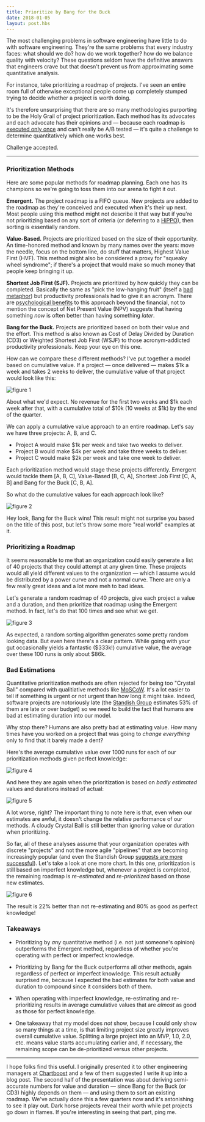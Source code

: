 ```yaml
---
title: Prioritize by Bang for the Buck
date: 2018-01-05
layout: post.hbs
---
```


The most challenging problems in software engineering have little to do with software engineering. They're the same problems that every industry faces: what should we do? how do we work together? how do we balance quality with velocity? These questions seldom have the definitive answers that engineers crave but that doesn't prevent us from approximating some quantitative analysis.

For instance, take prioritizing a roadmap of projects. I've seen an entire room full of otherwise exceptional people come up completely stumped trying to decide whether a project is worth doing.

It's therefore unsurprising that there are so many methodologies purporting to be the Holy Grail of project prioritization. Each method has its advocates and each advocate has their opinions and — because each roadmap is [executed only once](https://www.poetryfoundation.org/poems/44272/the-road-not-taken) and can't really be A/B tested — it's quite a challenge to determine quantitatively which one works best.

Challenge accepted.

---

### Prioritization Methods

Here are some popular methods for roadmap planning. Each one has its champions so we're going to toss them into our arena to fight it out.

**Emergent.** The project roadmap is a FIFO queue. New projects are added to the roadmap as they're conceived and executed when it's their up next. Most people using this method might not describe it that way but if you're not prioritizing based on any sort of criteria (or deferring to a [HiPPO](https://community.uservoice.com/blog/highest-paid-persons-opinion/)), then sorting is essentially random.

**Value-Based.** Projects are prioritized based on the size of their opportunity. An time-honored method and known by many names over the years: move the needle, focus on the bottom line, do stuff that matters, Highest Value First (HVF). This method might also be considered a proxy for "squeaky wheel syndrome"; if there's a project that would make so much money that people keep bringing it up.

**Shortest Job First (SJF).** Projects are prioritized by how quickly they can be completed. Basically the same as "pick the low-hanging fruit" (itself a [bad metaphor](https://stanifesto.com/bad-metaphors-in-activism/)) but productivity professionals had to give it an acronym. There are [psychological benefits](https://stanifesto.com/what-we-mean-when-we-say-iterative/) to this approach beyond the financial, not to mention the concept of Net Present Value (NPV) suggests that having something *now* is often better than having something *later*.

**Bang for the Buck.** Projects are prioritized based on both their value and the effort. This method is also known as Cost of Delay Divided by Duration (CD3) or Weighted Shortest Job First (WSJF) to those acronym-addicted productivity professionals. Keep your eye on this one.

How can we compare these different methods? I've put together a model based on cumulative value. If a project — once delivered — makes $1k a week and takes 2 weeks to deliver, the cumulative value of that project would look like this:

![figure 1](http://assets.stanifesto.com/images/2018/1/fig1.jpg)

About what we'd expect. No revenue for the first two weeks and $1k each week after that, with a cumulative total of $10k (10 weeks at $1k) by the end of the quarter.

We can apply a cumulative value approach to an entire roadmap. Let's say we have three projects: A, B, and C.

- Project A would make $1k per week and take two weeks to deliver.
- Project B would make $4k per week and take three weeks to deliver.
- Project C would make $2k per week and take one week to deliver.

Each prioritization method would stage these projects differently. Emergent would tackle them [A, B, C], Value-Based [B, C, A], Shortest Job First [C, A, B] and Bang for the Buck [C, B, A].

So what do the cumulative values for each approach look like?

![figure 2](http://assets.stanifesto.com/images/2018/1/fig2.jpg)

Hey look, Bang for the Buck wins! This result might not surprise you based on the title of this post, but let's throw some more "real world" examples at it.

### Prioritizing a Roadmap

It seems reasonable to me that an organization could easily generate a list of 40 projects that they could attempt at any given time. These projects would all yield different values to the organization — which I assume would be distributed by a power curve and not a normal curve. There are only a few really great ideas and a lot more meh to bad ideas.

Let's generate a random roadmap of 40 projects, give each project a value and a duration, and then prioritize that roadmap using the Emergent method. In fact, let's do that 100 times and see what we get.

![figure 3](http://assets.stanifesto.com/images/2018/1/fig3.jpg)

As expected, a random sorting algorithm generates some pretty random looking data. But even here there's a clear pattern. While going with your gut occasionally yields a fantastic ($333k!) cumulative value, the average over these 100 runs is only about $86k.

### Bad Estimations

Quantitative prioritization methods are often rejected for being too "Crystal Ball" compared with qualitiative methods like [MoSCoW](https://www.agilebusiness.org/content/moscow-prioritisation-0). It's a lot easier to tell if something is urgent or not urgent than how long it might take. Indeed, software projects are notoriously late (the [Standish Group](https://speedandfunction.com/look-25-years-software-projects-can-learn/) estimates 53% of them are late or over budget) so we need to build the fact that humans are bad at estimating duration into our model.

Why stop there? Humans are also pretty bad at estimating value. How many times have you worked on a project that was going to *change everything* only to find that it barely made a dent?

Here's the average cumulative value over 1000 runs for each of our prioritization methods given perfect knowledge:

![figure 4](http://assets.stanifesto.com/images/2018/1/fig4.jpg)

And here they are again when the prioritization is based on *badly estimated* values and durations instead of actual:

![figure 5](http://assets.stanifesto.com/images/2018/1/fig5.jpg)

A lot worse, right? The important thing to note here is that, even when our estimates are awful, it doesn't change the relative performance of our methods. A cloudy Crystal Ball is still better than ignoring value or duration when prioritizing.

So far, all of these analyses assume that your organization operates with discrete "projects" and not the more agile "pipelines" that are becoming increasingly popular (and even the Standish Group [suggests are more successful](https://www.infoq.com/articles/standish-chaos-2015)). Let's take a look at one more chart. In this one, prioritization is still based on imperfect knowledge but, whenever a project is completed, the remaining roadmap is *re-estimated* and *re-prioritized* based on those new estimates.

![figure 6](http://assets.stanifesto.com/images/2018/1/fig6.jpg)

The result is 22% better than not re-estimating and 80% as good as perfect knowledge!

### Takeaways

- Prioritizing by *any* quantitative method (i.e. not just someone's opinion) outperforms the Emergent method, regardless of whether you're operating with perfect or imperfect knowledge.

- Prioritizing by Bang for the Buck outperforms all other methods, again regardless of perfect or imperfect knowledge. This result actually surprised me, because I expected the bad estimates for both value and duration to compound since it considers both of them.

- When operating with imperfect knowledge, re-estimating and re-prioritizing results in average cumulative values that are *almost* as good as those for perfect knowledge.

- One takeaway that my model does *not* show, because I could only show so many things at a time, is that limiting project size greatly improves overall cumulative value. Splitting a large project into an MVP, 1.0, 2.0, etc. means value starts accumulating earlier and, if necessary, the remaining scope can be de-prioritized versus other projects.

---

I hope folks find this useful. I originally presented it to other engineering managers at [Chartboost](http://chartboost.com) and a few of them suggested I write it up into a blog post. The second half of the presentation was about deriving semi-accurate numbers for value and duration — since Bang for the Buck (or CD3) highly depends on them — and using them to sort an existing roadmap. We've actually done this a few quarters now and it's astonishing to see it play out. Dark horse projects reveal their worth while pet projects go down in flames. If you're interesting in seeing that part, ping me.